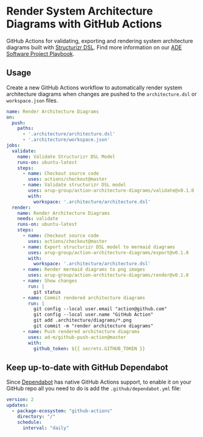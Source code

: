 # Render System Architecture Diagrams with GitHub Actions

GitHub Actions for validating, exporting and rendering system architecture diagrams built with [Structurizr DSL](https://structurizr.org/). Find more information on our [ADE Software Project Playbook](https://staticapps.fuse.arup.com/appsgb/07260803_ADESoftwareProjectPlaybook/ade-software-project-playbook/tutorials/system-architecture.html).

## Usage

Create a new GitHub Actions workflow to automatically render system architecture diagrams when changes are pushed to the `architecture.dsl` or `workspace.json` files.

``` yml
name: Render Architecture Diagrams
on:
  push:
    paths:
      - '.architecture/architecture.dsl'
      - '.architecture/workspace.json'
jobs:
  validate:
    name: Validate Structurizr DSL Model
    runs-on: ubuntu-latest
    steps:
      - name: Checkout source code
        uses: actions/checkout@master
      - name: Validate structurizr DSL model
        uses: arup-group/action-architecture-diagrams/validate@v0.1.0
        with:
          workspace: '.architecture/architecture.dsl'
  render:
    name: Render Architecture Diagrams
    needs: validate
    runs-on: ubuntu-latest
    steps:
      - name: Checkout source code
        uses: actions/checkout@master
      - name: Export structurizr DSL model to mermaid diagrams
        uses: arup-group/action-architecture-diagrams/export@v0.1.0
        with:
          workspace: '.architecture/architecture.dsl'
      - name: Render mermaid diagrams to png images
        uses: arup-group/action-architecture-diagrams/render@v0.1.0
      - name: Show changes
        run: |
          git status
      - name: Commit rendered architecture diagrams
        run: |
          git config --local user.email "action@github.com"
          git config --local user.name "GitHub Action"
          git add .architecture/diagrams/*.png
          git commit -m "render architecture diagrams"
      - name: Push rendered architecture diagrams
        uses: ad-m/github-push-action@master
        with:
          github_token: ${{ secrets.GITHUB_TOKEN }}
```

## Keep up-to-date with GitHub Dependabot

Since [Dependabot](https://github.com/dependabot) has native GitHub Actions support, to enable it on your GitHub repo all you need to do is add the `.github/dependabot.yml` file:

``` yml
version: 2
updates:
  - package-ecosystem: "github-actions"
    directory: "/"
    schedule:
      interval: "daily"
```
